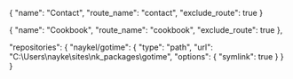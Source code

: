 {
    "name": "Contact",
    "route_name": "contact",
    "exclude_route": true
}

 {
    "name": "Cookbook",
    "route_name": "cookbook",
    "exclude_route": true
},


  "repositories": {
        "naykel/gotime": {
            "type": "path",
            "url": "C:\\Users\\nayke\\sites\\nk_packages\\gotime",
            "options": {
                "symlink": true
            }
        }
    }

